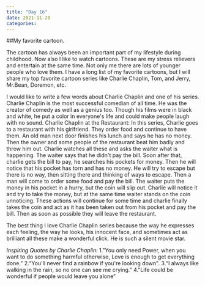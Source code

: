 ```yaml
---
title: "Day 16"
date: 2021-11-20
categories:
---
```



##My favorite cartoon.

The cartoon has always been an important part of my lifestyle during childhood. Now also I like to watch cartoons. These are my stress relievers and entertain at the same time. Not only me there are lots of younger people who love them. I have a long list of my favorite cartoons, but I will share my top favorite cartoon series like Charlie Chaplin, Tom, and Jerry, Mr.Bean, Doremon, etc.

I would like to write a few words about Charlie Chaplin and one of his series. Charlie Chaplin is the most successful comedian of all time. He was the creator of comedy as well as a genius too. Though his films were in black and white, he put a color in everyone's life and could make people laugh with no sound.
Charlie Chaplin at the Restaurant: 
In this series, Charlie goes to a restaurant with his girlfriend. They order food and continue to have them. An old man next door finishes his lunch and says he has no money. Then the owner and some people of the restaurant beat him badly and throw him out. Charlie watches all these and asks the waiter what is happening. The waiter says that he didn't pay the bill. Soon after that, charlie gets the bill to pay, he searches his pockets for money. Then he will notice that his pocket has torn and has no money. He will try to escape but there is no way, then sitting there and thinking of ways to escape. Then a man will come to order some food and pay the bill. The waiter puts the money in his pocket in a hurry, but the coin will slip out. Charlie will notice it and try to take the money, but at the same time waiter stands on the coin unnoticing. These actions will continue for some time and charlie finally takes the coin and act as it has been taken out from his pocket and pay the bill. Then as soon as possible they will leave the restaurant. 

The best thing I love Charlie Chaplin series because the way he expresses each feeling, the way he looks, his innocent face, and sometimes act as brilliant all these make a wonderful click. He is such a silent movie star.

*Inspiring Quotes by Charlie Chaplin:*
1."You only need Power, when you want to do something harmful otherwise, Love is enough to get everything done.”
2.“You'll never find a rainbow if you're looking down".
3.“I always like walking in the rain, so no one can see me crying.”
4."Life could be wonderful if people would leave you alone”
